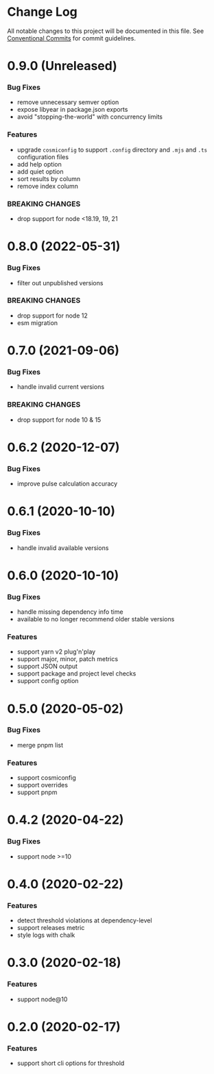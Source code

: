 # Change Log

All notable changes to this project will be documented in this file.
See [Conventional Commits](https://conventionalcommits.org) for commit guidelines.

# 0.9.0 (Unreleased)

### Bug Fixes

- remove unnecessary semver option
- expose libyear in package.json exports
- avoid "stopping-the-world" with concurrency limits

### Features

- upgrade `cosmiconfig` to support `.config` directory and `.mjs` and `.ts` configuration files
- add help option
- add quiet option
- sort results by column
- remove index column

### BREAKING CHANGES

- drop support for node <18.19, 19, 21

# 0.8.0 (2022-05-31)

### Bug Fixes

- filter out unpublished versions

### BREAKING CHANGES

- drop support for node 12
- esm migration

# 0.7.0 (2021-09-06)

### Bug Fixes

- handle invalid current versions

### BREAKING CHANGES

- drop support for node 10 & 15

# 0.6.2 (2020-12-07)

### Bug Fixes

- improve pulse calculation accuracy

# 0.6.1 (2020-10-10)

### Bug Fixes

- handle invalid available versions

# 0.6.0 (2020-10-10)

### Bug Fixes

- handle missing dependency info time
- available to no longer recommend older stable versions

### Features

- support yarn v2 plug'n'play
- support major, minor, patch metrics
- support JSON output
- support package and project level checks
- support config option

# 0.5.0 (2020-05-02)

### Bug Fixes

- merge pnpm list

### Features

- support cosmiconfig
- support overrides
- support pnpm

# 0.4.2 (2020-04-22)

### Bug Fixes

- support node >=10

# 0.4.0 (2020-02-22)

### Features

- detect threshold violations at dependency-level
- support releases metric
- style logs with chalk

# 0.3.0 (2020-02-18)

### Features

- support node@10

# 0.2.0 (2020-02-17)

### Features

- support short cli options for threshold
